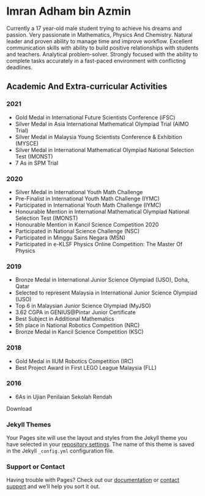 # Imran Adham bin Azmin

Currently a 17 year-old male student trying to achieve his dreams and passion. Very passionate in Mathematics, Physics And Chemistry. Natural leader and proven ability to manage time and improve workflow. Excellent communication skills with ability to build positive relationships with students and teachers. Analytical problem-solver. Strongly focused with the ability to complete tasks accurately in a fast-paced environment with conflicting deadlines.

## Academic And Extra-curricular Activities

### 2021
* Gold Medal in International Future Scientists Conference (iFSC) 
* Silver Medal in Asia International Mathematical Olympiad Trial (AIMO Trial)
* Silver Medal in Malaysia Young Scientists Conference & Exhibition (MYSCE)
* Silver Medal in International Mathematical Olympiad National Selection Test (IMONST)
* 7 As in SPM Trial

### 2020
* Silver Medal in International Youth Math Challenge
 * Pre-Finalist in International Youth Math Challenge (IYMC)
 * Participated in International Youth Math Challenge (IYMC)
* Honourable Mention in International Mathematical Olympiad National Selection Test (IMONST)
* Honourable Mention in Kancil Science Competition 2020
* Participated in National Science Challenge (NSC)
* Participated in Minggu Sains Negara (MSN)
* Participated in e-KLSF Physics Online Competition: The Master Of Physics

### 2019
* Bronze Medal in International Junior Science Olympiad (IJSO), Doha, Qatar
 * Selected to represent Malaysia in International Junior Science Olympiad (IJSO)
* Top 6 in Malaysian Junior Science Olympiad (MyJSO)
* 3.62 CGPA in GENIUS@Pintar Junior Certificate
* Best Subject in Additional Mathematics
*  5th place in National Robotics Competition (NRC)
*  Bronze Medal in Kancil Science Competition (KSC)

### 2018

* Gold Medal in IIUM Robotics Competition (IRC)
* Best Project Award in First LEGO League Malaysia (FLL)

### 2016
* 6As in Ujian Penilaian Sekolah Rendah

<!-- Place this tag where you want the button to render. -->
<github-button href="https://github.com/ntkme/github-buttons/archive/HEAD.zip" data-color-scheme="no-preference: dark; light: light; dark: dark;" data-icon="octicon-download" data-size="large" aria-label="Download ntkme/github-buttons on GitHub">Download</github-button>

### Jekyll Themes

Your Pages site will use the layout and styles from the Jekyll theme you have selected in your [repository settings](https://github.com/ImranAdham/imranadham/settings/pages). The name of this theme is saved in the Jekyll `_config.yml` configuration file.

### Support or Contact

Having trouble with Pages? Check out our [documentation](https://docs.github.com/categories/github-pages-basics/) or [contact support](https://support.github.com/contact) and we’ll help you sort it out.
